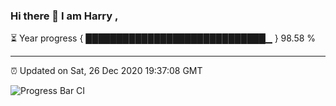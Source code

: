### Hi there 👋 I am Harry , 

⏳ Year progress { █████████████████████████████▁ } 98.58 %

---

⏰ Updated on Sat, 26 Dec 2020 19:37:08 GMT

![Progress Bar CI](https://github.com/duykhang68/duykhang68/workflows/Progress%20Bar%20CI/badge.svg)
